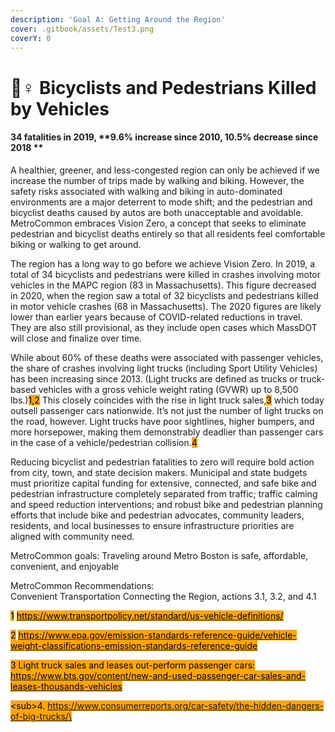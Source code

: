 ```yaml
---
description: 'Goal A: Getting Around the Region'
cover: .gitbook/assets/Test3.png
coverY: 0
---
```


# 🚴♀ Bicyclists and Pedestrians Killed by Vehicles

#### 34 fatalities in 2019, **9.6% increase since 2010, 10.5% decrease since 2018  **

A healthier, greener, and less-congested region can only be achieved if we increase the number of trips made by walking and biking. However, the safety risks associated with walking and biking in auto-dominated environments are a major deterrent to mode shift; and the pedestrian and bicyclist deaths caused by autos are both unacceptable and avoidable. MetroCommon embraces Vision Zero, a concept that seeks to eliminate pedestrian and bicyclist deaths entirely so that all residents feel comfortable biking or walking to get around.

The region has a long way to go before we achieve Vision Zero. In 2019, a total of 34 bicyclists and pedestrians were killed in crashes involving motor vehicles in the MAPC region (83 in Massachusetts). This figure decreased in 2020, when the region saw a total of 32 bicyclists and pedestrians killed in motor vehicle crashes (68 in Massachusetts). The 2020 figures are likely lower than earlier years because of COVID-related reductions in travel. They are also still provisional, as they include open cases which MassDOT will close and finalize over time.

While about 60% of these deaths were associated with passenger vehicles, the share of crashes involving light trucks (including Sport Utility Vehicles) has been increasing since 2013. (Light trucks are defined as trucks or truck-based vehicles with a gross vehicle weight rating (GVWR) up to 8,500 lbs.)<mark style="background-color:orange;">1,2</mark> This closely coincides with the rise in light truck sales,<mark style="background-color:orange;">3</mark> which today outsell passenger cars nationwide. It’s not just the number of light trucks on the road, however. Light trucks have poor sightlines, higher bumpers, and more horsepower, making them demonstrably deadlier than passenger cars in the case of a vehicle/pedestrian collision.<mark style="background-color:orange;">4</mark>&#x20;

Reducing bicyclist and pedestrian fatalities to zero will require bold action from city, town, and state decision makers. Municipal and state budgets must prioritize capital funding for extensive, connected, and safe bike and pedestrian infrastructure completely separated from traffic; traffic calming and speed reduction interventions; and robust bike and pedestrian planning efforts that include bike and pedestrian advocates, community leaders, residents, and local businesses to ensure infrastructure priorities are aligned with community need.

MetroCommon goals: Traveling around Metro Boston is safe, affordable, convenient, and enjoyable

MetroCommon Recommendations:\
Convenient Transportation Connecting the Region, actions 3.1, 3.2, and 4.1

<mark style="background-color:orange;">1</mark> [<mark style="background-color:orange;">https://www.transportpolicy.net/standard/us-vehicle-definitions/</mark>](https://www.transportpolicy.net/standard/us-vehicle-definitions/) <mark style="background-color:orange;"></mark>

<mark style="background-color:orange;">2</mark> [<mark style="background-color:orange;">https://www.epa.gov/emission-standards-reference-guide/vehicle-weight-classifications-emission-standards-reference-guide</mark>](https://www.epa.gov/emission-standards-reference-guide/vehicle-weight-classifications-emission-standards-reference-guide) <mark style="background-color:orange;"></mark>

<mark style="background-color:orange;">3 Light truck sales and leases out-perform passenger cars:</mark> [<mark style="background-color:orange;">https://www.bts.gov/content/new-and-used-passenger-car-sales-and-leases-thousands-vehicles</mark>](https://www.bts.gov/content/new-and-used-passenger-car-sales-and-leases-thousands-vehicles) <mark style="background-color:orange;"></mark>

<mark style="background-color:orange;">\<sub>4. https://www.consumerreports.org/car-safety/the-hidden-dangers-of-big-trucks/\</sub></mark>
